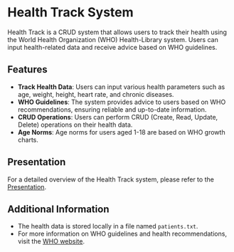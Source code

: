 # Health Track System

Health Track is a CRUD system that allows users to track their health using the World Health Organization (WHO) Health-Library system. Users can input health-related data and receive advice based on WHO guidelines.

## Features

- **Track Health Data**: Users can input various health parameters such as age, weight, height, heart rate, and chronic diseases.
- **WHO Guidelines**: The system provides advice to users based on WHO recommendations, ensuring reliable and up-to-date information.
- **CRUD Operations**: Users can perform CRUD (Create, Read, Update, Delete) operations on their health data.
- **Age Norms**: Age norms for users aged 1-18 are based on WHO growth charts.

## Presentation

For a detailed overview of the Health Track system, please refer to the [Presentation](https://github.com/KALYS72/Health-Track/blob/master/Presentation.pdf).

## Additional Information

- The health data is stored locally in a file named `patients.txt`.
- For more information on WHO guidelines and health recommendations, visit the [WHO website](https://www.who.int/).
